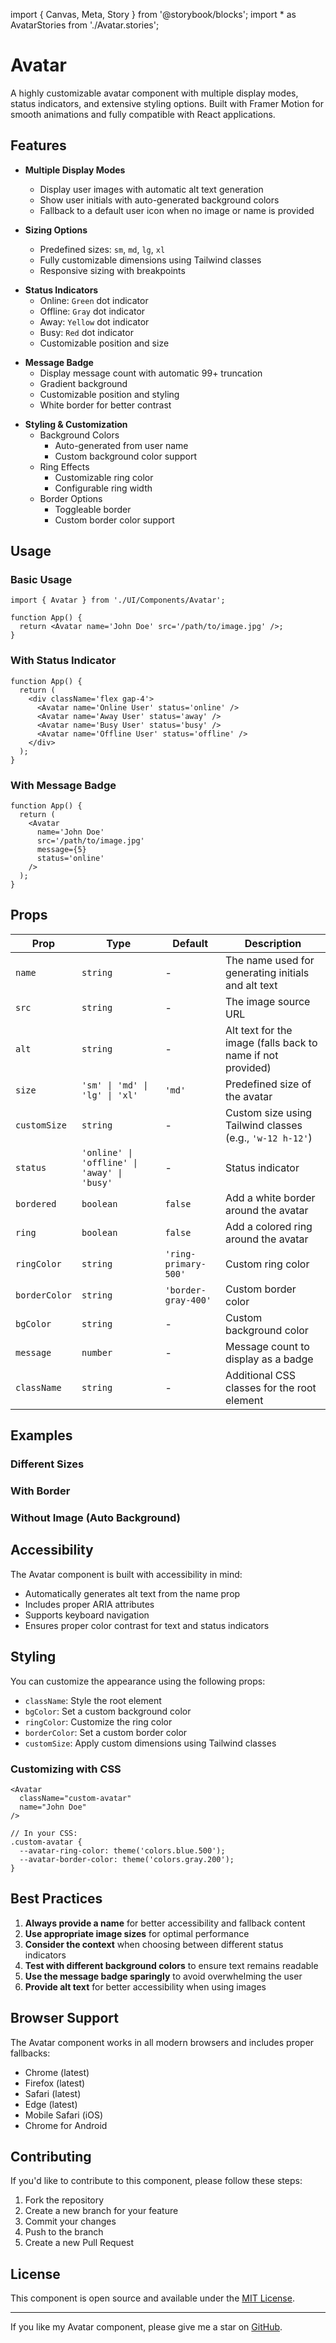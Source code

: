 <!-- @format -->

import { Canvas, Meta, Story } from '@storybook/blocks';
import * as AvatarStories from './Avatar.stories';

<Meta of={AvatarStories} />

# Avatar

A highly customizable avatar component with multiple display modes, status indicators, and extensive styling options. Built with Framer Motion for smooth animations and fully compatible with React applications.

<Canvas of={AvatarStories.Default} />

## Features

- **Multiple Display Modes**

  - Display user images with automatic alt text generation
  - Show user initials with auto-generated background colors
  - Fallback to a default user icon when no image or name is provided

- **Sizing Options**
  - Predefined sizes: `sm`, `md`, `lg`, `xl`
  - Fully customizable dimensions using Tailwind classes
  - Responsive sizing with breakpoints

<Canvas>
  <Story of={AvatarStories.DifferentSizeAvatar} />
</Canvas>

- **Status Indicators**
  - Online: `Green` dot indicator
  - Offline: `Gray` dot indicator
  - Away: `Yellow` dot indicator
  - Busy: `Red` dot indicator
  - Customizable position and size

<Canvas>
  <Story of={AvatarStories.AvatarWithDifferentStatuses} />
</Canvas>

- **Message Badge**
  - Display message count with automatic 99+ truncation
  - Gradient background
  - Customizable position and styling
  - White border for better contrast

<Canvas>
  <Story of={AvatarStories.AvatarWithDifferentMessage} />
</Canvas>

- **Styling & Customization**
  - Background Colors
    - Auto-generated from user name
    - Custom background color support
  - Ring Effects
    - Customizable ring color
    - Configurable ring width
  - Border Options
    - Toggleable border
    - Custom border color support

<Canvas>
  <Story of={AvatarStories.WithRing} />
</Canvas>

## Usage

### Basic Usage

```tsx
import { Avatar } from './UI/Components/Avatar';

function App() {
  return <Avatar name='John Doe' src='/path/to/image.jpg' />;
}
```

### With Status Indicator

```tsx
function App() {
  return (
    <div className='flex gap-4'>
      <Avatar name='Online User' status='online' />
      <Avatar name='Away User' status='away' />
      <Avatar name='Busy User' status='busy' />
      <Avatar name='Offline User' status='offline' />
    </div>
  );
}
```

### With Message Badge

```tsx
function App() {
  return (
    <Avatar
      name='John Doe'
      src='/path/to/image.jpg'
      message={5}
      status='online'
    />
  );
}
```

## Props

| Prop          | Type                                        | Default              | Description                                                 |
| ------------- | ------------------------------------------- | -------------------- | ----------------------------------------------------------- |
| `name`        | `string`                                    | -                    | The name used for generating initials and alt text          |
| `src`         | `string`                                    | -                    | The image source URL                                        |
| `alt`         | `string`                                    | -                    | Alt text for the image (falls back to name if not provided) |
| `size`        | `'sm' \| 'md' \| 'lg' \| 'xl'`              | `'md'`               | Predefined size of the avatar                               |
| `customSize`  | `string`                                    | -                    | Custom size using Tailwind classes (e.g., `'w-12 h-12'`)    |
| `status`      | `'online' \| 'offline' \| 'away' \| 'busy'` | -                    | Status indicator                                            |
| `bordered`    | `boolean`                                   | `false`              | Add a white border around the avatar                        |
| `ring`        | `boolean`                                   | `false`              | Add a colored ring around the avatar                        |
| `ringColor`   | `string`                                    | `'ring-primary-500'` | Custom ring color                                           |
| `borderColor` | `string`                                    | `'border-gray-400'`  | Custom border color                                         |
| `bgColor`     | `string`                                    | -                    | Custom background color                                     |
| `message`     | `number`                                    | -                    | Message count to display as a badge                         |
| `className`   | `string`                                    | -                    | Additional CSS classes for the root element                 |

## Examples

### Different Sizes

<Canvas>
  <Story of={AvatarStories.Small} />
  <Story of={AvatarStories.Default} />
  <Story of={AvatarStories.Large} />
</Canvas>

### With Border

<Canvas of={AvatarStories.WithBorder} />

### Without Image (Auto Background)

<Canvas of={AvatarStories.WithAutoBackground} />

## Accessibility

The Avatar component is built with accessibility in mind:

- Automatically generates alt text from the name prop
- Includes proper ARIA attributes
- Supports keyboard navigation
- Ensures proper color contrast for text and status indicators

## Styling

You can customize the appearance using the following props:

- `className`: Style the root element
- `bgColor`: Set a custom background color
- `ringColor`: Customize the ring color
- `borderColor`: Set a custom border color
- `customSize`: Apply custom dimensions using Tailwind classes

### Customizing with CSS

```tsx
<Avatar
  className="custom-avatar"
  name="John Doe"
/>

// In your CSS:
.custom-avatar {
  --avatar-ring-color: theme('colors.blue.500');
  --avatar-border-color: theme('colors.gray.200');
}
```

## Best Practices

1. **Always provide a name** for better accessibility and fallback content
2. **Use appropriate image sizes** for optimal performance
3. **Consider the context** when choosing between different status indicators
4. **Test with different background colors** to ensure text remains readable
5. **Use the message badge sparingly** to avoid overwhelming the user
6. **Provide alt text** for better accessibility when using images

## Browser Support

The Avatar component works in all modern browsers and includes proper fallbacks:

- Chrome (latest)
- Firefox (latest)
- Safari (latest)
- Edge (latest)
- Mobile Safari (iOS)
- Chrome for Android

## Contributing

If you'd like to contribute to this component, please follow these steps:

1. Fork the repository
2. Create a new branch for your feature
3. Commit your changes
4. Push to the branch
5. Create a new Pull Request

## License

This component is open source and available under the [MIT License](https://opensource.org/licenses/MIT).

---

If you like my Avatar component, please give me a star on [GitHub](https://github.com/xianzhezhang/xianzhe.site).
